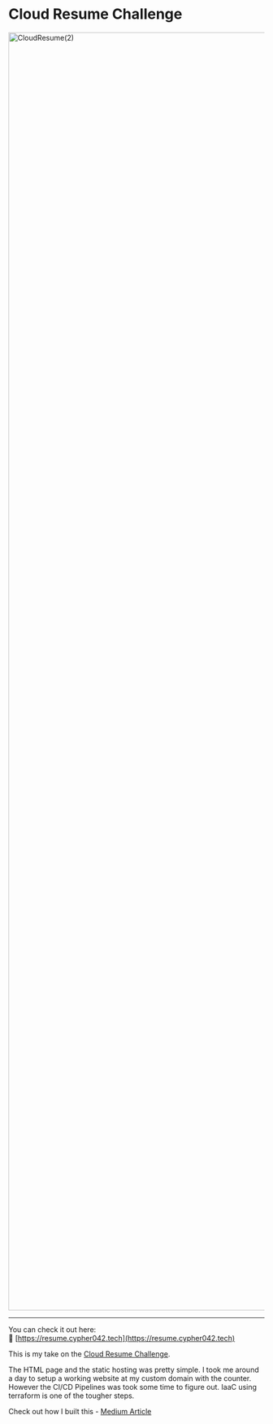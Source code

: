 # Cloud Resume Challenge

<img width="5213" height="2513" alt="CloudResume(2)" src="https://github.com/user-attachments/assets/214d9c92-041b-4e4f-89b2-cc697a96a396" />

---

You can check it out here:  
📄 [https://resume.cypher042.tech](https://resume.cypher042.tech)

This is my take on the [Cloud Resume Challenge](https://cloudresumechallenge.dev/).

The HTML page and the static hosting was pretty simple. I took me around a day to setup a working website at my custom domain with the counter. However the CI/CD Pipelines was took some time to figure out. IaaC using terraform is one of the tougher steps.

Check out how I built this - [Medium Article](https://medium.com/@cypher042/how-i-completed-the-cloud-resume-challenge-for-free-as-a-student-2025-2e9b680491ed)


